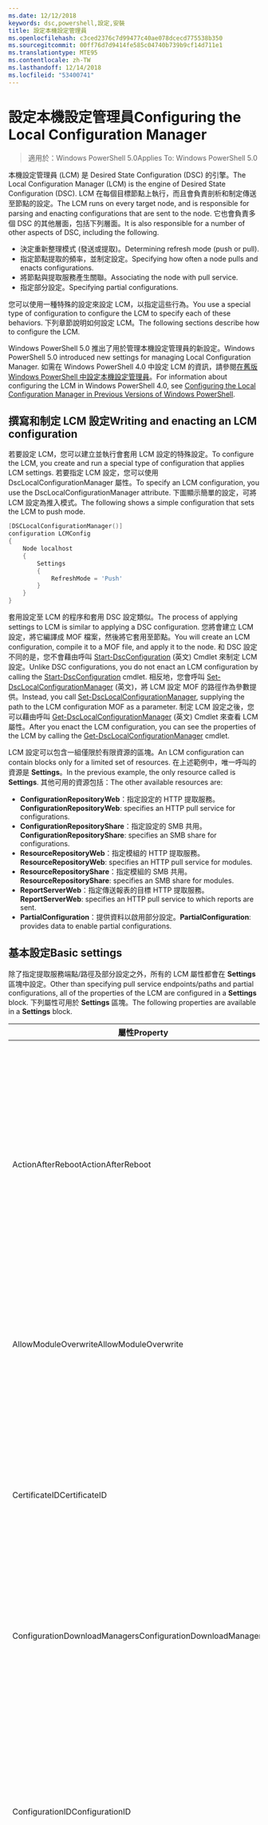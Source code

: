 ```yaml
---
ms.date: 12/12/2018
keywords: dsc,powershell,設定,安裝
title: 設定本機設定管理員
ms.openlocfilehash: c3ced2376c7d99477c40ae078dcecd775538b350
ms.sourcegitcommit: 00ff76d7d9414fe585c04740b739b9cf14d711e1
ms.translationtype: MTE95
ms.contentlocale: zh-TW
ms.lasthandoff: 12/14/2018
ms.locfileid: "53400741"
---
```

# <a name="configuring-the-local-configuration-manager"></a><span data-ttu-id="d05c4-103">設定本機設定管理員</span><span class="sxs-lookup"><span data-stu-id="d05c4-103">Configuring the Local Configuration Manager</span></span>

> <span data-ttu-id="d05c4-104">適用於：Windows PowerShell 5.0</span><span class="sxs-lookup"><span data-stu-id="d05c4-104">Applies To: Windows PowerShell 5.0</span></span>

<span data-ttu-id="d05c4-105">本機設定管理員 (LCM) 是 Desired State Configuration (DSC) 的引擎。</span><span class="sxs-lookup"><span data-stu-id="d05c4-105">The Local Configuration Manager (LCM) is the engine of Desired State Configuration (DSC).</span></span>
<span data-ttu-id="d05c4-106">LCM 在每個目標節點上執行，而且會負責剖析和制定傳送至節點的設定。</span><span class="sxs-lookup"><span data-stu-id="d05c4-106">The LCM runs on every target node, and is responsible for parsing and enacting configurations that are sent to the node.</span></span>
<span data-ttu-id="d05c4-107">它也會負責多個 DSC 的其他層面，包括下列層面。</span><span class="sxs-lookup"><span data-stu-id="d05c4-107">It is also responsible for a number of other aspects of DSC, including the following.</span></span>

- <span data-ttu-id="d05c4-108">決定重新整理模式 (發送或提取)。</span><span class="sxs-lookup"><span data-stu-id="d05c4-108">Determining refresh mode (push or pull).</span></span>
- <span data-ttu-id="d05c4-109">指定節點提取的頻率，並制定設定。</span><span class="sxs-lookup"><span data-stu-id="d05c4-109">Specifying how often a node pulls and enacts configurations.</span></span>
- <span data-ttu-id="d05c4-110">將節點與提取服務產生關聯。</span><span class="sxs-lookup"><span data-stu-id="d05c4-110">Associating the node with pull service.</span></span>
- <span data-ttu-id="d05c4-111">指定部分設定。</span><span class="sxs-lookup"><span data-stu-id="d05c4-111">Specifying partial configurations.</span></span>

<span data-ttu-id="d05c4-112">您可以使用一種特殊的設定來設定 LCM，以指定這些行為。</span><span class="sxs-lookup"><span data-stu-id="d05c4-112">You use a special type of configuration to configure the LCM to specify each of these behaviors.</span></span>
<span data-ttu-id="d05c4-113">下列章節說明如何設定 LCM。</span><span class="sxs-lookup"><span data-stu-id="d05c4-113">The following sections describe how to configure the LCM.</span></span>

<span data-ttu-id="d05c4-114">Windows PowerShell 5.0 推出了用於管理本機設定管理員的新設定。</span><span class="sxs-lookup"><span data-stu-id="d05c4-114">Windows PowerShell 5.0 introduced new settings for managing Local Configuration Manager.</span></span>
<span data-ttu-id="d05c4-115">如需在 Windows PowerShell 4.0 中設定 LCM 的資訊，請參閱[在舊版 Windows PowerShell 中設定本機設定管理員](metaconfig4.md)。</span><span class="sxs-lookup"><span data-stu-id="d05c4-115">For information about configuring the LCM in Windows PowerShell 4.0, see [Configuring the Local Configuration Manager in Previous Versions of Windows PowerShell](metaconfig4.md).</span></span>

## <a name="writing-and-enacting-an-lcm-configuration"></a><span data-ttu-id="d05c4-116">撰寫和制定 LCM 設定</span><span class="sxs-lookup"><span data-stu-id="d05c4-116">Writing and enacting an LCM configuration</span></span>

<span data-ttu-id="d05c4-117">若要設定 LCM，您可以建立並執行會套用 LCM 設定的特殊設定。</span><span class="sxs-lookup"><span data-stu-id="d05c4-117">To configure the LCM, you create and run a special type of configuration that applies LCM settings.</span></span>
<span data-ttu-id="d05c4-118">若要指定 LCM 設定，您可以使用 DscLocalConfigurationManager 屬性。</span><span class="sxs-lookup"><span data-stu-id="d05c4-118">To specify an LCM configuration, you use the DscLocalConfigurationManager attribute.</span></span>
<span data-ttu-id="d05c4-119">下圖顯示簡單的設定，可將 LCM 設定為推入模式。</span><span class="sxs-lookup"><span data-stu-id="d05c4-119">The following shows a simple configuration that sets the LCM to push mode.</span></span>

```powershell
[DSCLocalConfigurationManager()]
configuration LCMConfig
{
    Node localhost
    {
        Settings
        {
            RefreshMode = 'Push'
        }
    }
}
```

<span data-ttu-id="d05c4-120">套用設定至 LCM 的程序和套用 DSC 設定類似。</span><span class="sxs-lookup"><span data-stu-id="d05c4-120">The process of applying settings to LCM is similar to applying a DSC configuration.</span></span>
<span data-ttu-id="d05c4-121">您將會建立 LCM 設定，將它編譯成 MOF 檔案，然後將它套用至節點。</span><span class="sxs-lookup"><span data-stu-id="d05c4-121">You will create an LCM configuration, compile it to a MOF file, and apply it to the node.</span></span>
<span data-ttu-id="d05c4-122">和 DSC 設定不同的是，您不會藉由呼叫 [Start-DscConfiguration](/powershell/module/psdesiredstateconfiguration/start-dscconfiguration) \(英文\) Cmdlet 來制定 LCM 設定。</span><span class="sxs-lookup"><span data-stu-id="d05c4-122">Unlike DSC configurations, you do not enact an LCM configuration by calling the [Start-DscConfiguration](/powershell/module/psdesiredstateconfiguration/start-dscconfiguration) cmdlet.</span></span>
<span data-ttu-id="d05c4-123">相反地，您會呼叫 [Set-DscLocalConfigurationManager](/powershell/module/PSDesiredStateConfiguration/Set-DscLocalConfigurationManager) \(英文\)，將 LCM 設定 MOF 的路徑作為參數提供。</span><span class="sxs-lookup"><span data-stu-id="d05c4-123">Instead, you call [Set-DscLocalConfigurationManager](/powershell/module/PSDesiredStateConfiguration/Set-DscLocalConfigurationManager), supplying the path to the LCM configuration MOF as a parameter.</span></span>
<span data-ttu-id="d05c4-124">制定 LCM 設定之後，您可以藉由呼叫 [Get-DscLocalConfigurationManager](/powershell/module/PSDesiredStateConfiguration/Get-DscLocalConfigurationManager) \(英文\) Cmdlet 來查看 LCM 屬性。</span><span class="sxs-lookup"><span data-stu-id="d05c4-124">After you enact the LCM configuration, you can see the properties of the LCM by calling the [Get-DscLocalConfigurationManager](/powershell/module/PSDesiredStateConfiguration/Get-DscLocalConfigurationManager) cmdlet.</span></span>

<span data-ttu-id="d05c4-125">LCM 設定可以包含一組僅限於有限資源的區塊。</span><span class="sxs-lookup"><span data-stu-id="d05c4-125">An LCM configuration can contain blocks only for a limited set of resources.</span></span>
<span data-ttu-id="d05c4-126">在上述範例中，唯一呼叫的資源是 **Settings**。</span><span class="sxs-lookup"><span data-stu-id="d05c4-126">In the previous example, the only resource called is **Settings**.</span></span>
<span data-ttu-id="d05c4-127">其他可用的資源包括：</span><span class="sxs-lookup"><span data-stu-id="d05c4-127">The other available resources are:</span></span>

* <span data-ttu-id="d05c4-128">**ConfigurationRepositoryWeb**：指定設定的 HTTP 提取服務。</span><span class="sxs-lookup"><span data-stu-id="d05c4-128">**ConfigurationRepositoryWeb**: specifies an HTTP pull service for configurations.</span></span>
* <span data-ttu-id="d05c4-129">**ConfigurationRepositoryShare**：指定設定的 SMB 共用。</span><span class="sxs-lookup"><span data-stu-id="d05c4-129">**ConfigurationRepositoryShare**: specifies an SMB share for configurations.</span></span>
* <span data-ttu-id="d05c4-130">**ResourceRepositoryWeb**：指定模組的 HTTP 提取服務。</span><span class="sxs-lookup"><span data-stu-id="d05c4-130">**ResourceRepositoryWeb**: specifies an HTTP pull service for modules.</span></span>
* <span data-ttu-id="d05c4-131">**ResourceRepositoryShare**：指定模組的 SMB 共用。</span><span class="sxs-lookup"><span data-stu-id="d05c4-131">**ResourceRepositoryShare**: specifies an SMB share for modules.</span></span>
* <span data-ttu-id="d05c4-132">**ReportServerWeb**：指定傳送報表的目標 HTTP 提取服務。</span><span class="sxs-lookup"><span data-stu-id="d05c4-132">**ReportServerWeb**: specifies an HTTP pull service to which reports are sent.</span></span>
* <span data-ttu-id="d05c4-133">**PartialConfiguration**：提供資料以啟用部分設定。</span><span class="sxs-lookup"><span data-stu-id="d05c4-133">**PartialConfiguration**: provides data to enable partial configurations.</span></span>

## <a name="basic-settings"></a><span data-ttu-id="d05c4-134">基本設定</span><span class="sxs-lookup"><span data-stu-id="d05c4-134">Basic settings</span></span>

<span data-ttu-id="d05c4-135">除了指定提取服務端點/路徑及部分設定之外，所有的 LCM 屬性都會在 **Settings** 區塊中設定。</span><span class="sxs-lookup"><span data-stu-id="d05c4-135">Other than specifying pull service endpoints/paths and partial configurations, all of the properties of the LCM are configured in a **Settings** block.</span></span>
<span data-ttu-id="d05c4-136">下列屬性可用於 **Settings** 區塊。</span><span class="sxs-lookup"><span data-stu-id="d05c4-136">The following properties are available in a **Settings** block.</span></span>

|  <span data-ttu-id="d05c4-137">屬性</span><span class="sxs-lookup"><span data-stu-id="d05c4-137">Property</span></span>  |  <span data-ttu-id="d05c4-138">類型</span><span class="sxs-lookup"><span data-stu-id="d05c4-138">Type</span></span>  |  <span data-ttu-id="d05c4-139">描述</span><span class="sxs-lookup"><span data-stu-id="d05c4-139">Description</span></span>   |
|----------- |------- |--------------- |
| <span data-ttu-id="d05c4-140">ActionAfterReboot</span><span class="sxs-lookup"><span data-stu-id="d05c4-140">ActionAfterReboot</span></span>| <span data-ttu-id="d05c4-141">字串</span><span class="sxs-lookup"><span data-stu-id="d05c4-141">string</span></span>| <span data-ttu-id="d05c4-142">指定套用設定期間在重新開機後的動作。</span><span class="sxs-lookup"><span data-stu-id="d05c4-142">Specifies what happens after a reboot during the application of a configuration.</span></span> <span data-ttu-id="d05c4-143">可能的值為 __"ContinueConfiguration"__ 和 __"StopConfiguration"__。</span><span class="sxs-lookup"><span data-stu-id="d05c4-143">The possible values are __"ContinueConfiguration"__ and __"StopConfiguration"__.</span></span> <ul><li> <span data-ttu-id="d05c4-144">__ContinueConfiguration__︰機器重新開機後繼續套用目前的設定。</span><span class="sxs-lookup"><span data-stu-id="d05c4-144">__ContinueConfiguration__: Continue applying the current configuration after machine reboot.</span></span> <span data-ttu-id="d05c4-145">這是預設值</span><span class="sxs-lookup"><span data-stu-id="d05c4-145">This is the default value</span></span></li><li><span data-ttu-id="d05c4-146">__StopConfiguration__停止目前的設定，電腦必須重新啟動之後。</span><span class="sxs-lookup"><span data-stu-id="d05c4-146">__StopConfiguration__: Stop the current configuration after machine reboot.</span></span></li></ul>|
| <span data-ttu-id="d05c4-147">AllowModuleOverwrite</span><span class="sxs-lookup"><span data-stu-id="d05c4-147">AllowModuleOverwrite</span></span>| <span data-ttu-id="d05c4-148">bool</span><span class="sxs-lookup"><span data-stu-id="d05c4-148">bool</span></span>| <span data-ttu-id="d05c4-149">若允許以自提取服務下載的新設定覆寫目標節點上的舊設定，即為 __$TRUE__。</span><span class="sxs-lookup"><span data-stu-id="d05c4-149">__$TRUE__ if new configurations downloaded from the pull service are allowed to overwrite the old ones on the target node.</span></span> <span data-ttu-id="d05c4-150">否則為 $FALSE。</span><span class="sxs-lookup"><span data-stu-id="d05c4-150">Otherwise, $FALSE.</span></span>|
| <span data-ttu-id="d05c4-151">CertificateID</span><span class="sxs-lookup"><span data-stu-id="d05c4-151">CertificateID</span></span>| <span data-ttu-id="d05c4-152">字串</span><span class="sxs-lookup"><span data-stu-id="d05c4-152">string</span></span>| <span data-ttu-id="d05c4-153">憑證指紋，用來保護在設定中傳遞的憑證。</span><span class="sxs-lookup"><span data-stu-id="d05c4-153">The thumbprint of a certificate used to secure credentials passed in a configuration.</span></span> <span data-ttu-id="d05c4-154">如需詳細資訊，請參閱 [Want to secure credentials in Windows PowerShell Desired State Configuration (需要保護 Windows PowerShell 預期狀態設定的憑證嗎？)](http://blogs.msdn.com/b/powershell/archive/2014/01/31/want-to-secure-credentials-in-windows-powershell-desired-state-configuration.aspx)。</span><span class="sxs-lookup"><span data-stu-id="d05c4-154">For more information see [Want to secure credentials in Windows PowerShell Desired State Configuration](http://blogs.msdn.com/b/powershell/archive/2014/01/31/want-to-secure-credentials-in-windows-powershell-desired-state-configuration.aspx)?.</span></span> <br> <span data-ttu-id="d05c4-155">__注意：__ 若使用 Azure 自動化 DSC 提取服務，系統會自動管理此設定。</span><span class="sxs-lookup"><span data-stu-id="d05c4-155">__Note:__ this is managed automatically if using Azure Automation DSC pull service.</span></span>|
| <span data-ttu-id="d05c4-156">ConfigurationDownloadManagers</span><span class="sxs-lookup"><span data-stu-id="d05c4-156">ConfigurationDownloadManagers</span></span>| <span data-ttu-id="d05c4-157">CimInstance[]</span><span class="sxs-lookup"><span data-stu-id="d05c4-157">CimInstance[]</span></span>| <span data-ttu-id="d05c4-158">已過時。</span><span class="sxs-lookup"><span data-stu-id="d05c4-158">Obsolete.</span></span> <span data-ttu-id="d05c4-159">使用 __ConfigurationRepositoryWeb__ 和 __ConfigurationRepositoryShare__ 區塊來定義設定提取服務端點。</span><span class="sxs-lookup"><span data-stu-id="d05c4-159">Use __ConfigurationRepositoryWeb__ and __ConfigurationRepositoryShare__ blocks to define configuration pull service endpoints.</span></span>|
| <span data-ttu-id="d05c4-160">ConfigurationID</span><span class="sxs-lookup"><span data-stu-id="d05c4-160">ConfigurationID</span></span>| <span data-ttu-id="d05c4-161">字串</span><span class="sxs-lookup"><span data-stu-id="d05c4-161">string</span></span>| <span data-ttu-id="d05c4-162">用於與較舊提取服務版本之間的回溯相容性。</span><span class="sxs-lookup"><span data-stu-id="d05c4-162">For backwards compatibility with older pull service versions.</span></span> <span data-ttu-id="d05c4-163">識別要從提取服務取得之設定檔的 GUID。</span><span class="sxs-lookup"><span data-stu-id="d05c4-163">A GUID that identifies the configuration file to get from a pull service.</span></span> <span data-ttu-id="d05c4-164">如果設定 MOF 的名稱為 ConfigurationID.mof，節點將會在提取服務上提取設定。</span><span class="sxs-lookup"><span data-stu-id="d05c4-164">The node will pull configurations on the pull service if the name of the configuration MOF is named ConfigurationID.mof.</span></span><br> <span data-ttu-id="d05c4-165">__注意：__ 如果您設定這個屬性，將無法使用 __RegistrationKey__ 向提取服務註冊節點。</span><span class="sxs-lookup"><span data-stu-id="d05c4-165">__Note:__ If you set this property, registering the node with a pull service by using __RegistrationKey__ does not work.</span></span> <span data-ttu-id="d05c4-166">如需詳細資訊，請參閱[以設定名稱設定提取用戶端](../pull-server/pullClientConfigNames.md)。</span><span class="sxs-lookup"><span data-stu-id="d05c4-166">For more information, see [Setting up a pull client with configuration names](../pull-server/pullClientConfigNames.md).</span></span>|
| <span data-ttu-id="d05c4-167">ConfigurationMode</span><span class="sxs-lookup"><span data-stu-id="d05c4-167">ConfigurationMode</span></span>| <span data-ttu-id="d05c4-168">字串</span><span class="sxs-lookup"><span data-stu-id="d05c4-168">string</span></span> | <span data-ttu-id="d05c4-169">指定 LCM 實際上如何將設定套用至目標節點。</span><span class="sxs-lookup"><span data-stu-id="d05c4-169">Specifies how the LCM actually applies the configuration to the target nodes.</span></span> <span data-ttu-id="d05c4-170">可能的值為 __"ApplyOnly"__、__"ApplyAndMonitor"__ 和 __"ApplyAndAutoCorrect"__。</span><span class="sxs-lookup"><span data-stu-id="d05c4-170">Possible values are __"ApplyOnly"__,__"ApplyAndMonitor"__, and __"ApplyAndAutoCorrect"__.</span></span> <ul><li><span data-ttu-id="d05c4-171">__ApplyOnly__：DSC 會套用設定，並且不執行任何進一步的動作，除非有新的設定推送至目標節點，或是從服務提取新的設定。</span><span class="sxs-lookup"><span data-stu-id="d05c4-171">__ApplyOnly__: DSC applies the configuration and does nothing further unless a new configuration is pushed to the target node or when a new configuration is pulled from a service.</span></span> <span data-ttu-id="d05c4-172">第一次套用新設定之後，DSC 不會檢查與先前設定狀態的偏離。</span><span class="sxs-lookup"><span data-stu-id="d05c4-172">After initial application of a new configuration, DSC does not check for drift from a previously configured state.</span></span> <span data-ttu-id="d05c4-173">請注意，在 __ApplyOnly__ 生效之前，DSC 不斷嘗試套用此組態，直到成功為止 。</span><span class="sxs-lookup"><span data-stu-id="d05c4-173">Note that DSC will attempt to apply the configuration until it is successful before __ApplyOnly__ takes effect.</span></span> </li><li> <span data-ttu-id="d05c4-174">__ApplyAndMonitor__：這是預設值。</span><span class="sxs-lookup"><span data-stu-id="d05c4-174">__ApplyAndMonitor__: This is the default value.</span></span> <span data-ttu-id="d05c4-175">LCM 適用於任何新的設定。</span><span class="sxs-lookup"><span data-stu-id="d05c4-175">The LCM applies any new configurations.</span></span> <span data-ttu-id="d05c4-176">第一次套用新設定之後，如果目標節點偏離預期狀態，則 DSC 會回報記錄中的差異。</span><span class="sxs-lookup"><span data-stu-id="d05c4-176">After initial application of a new configuration, if the target node drifts from the desired state, DSC reports the discrepancy in logs.</span></span> <span data-ttu-id="d05c4-177">請注意，在 __ApplyAndMonitor__ 生效之前，DSC 不斷嘗試套用此組態，直到成功為止 。</span><span class="sxs-lookup"><span data-stu-id="d05c4-177">Note that DSC will attempt to apply the configuration until it is successful before __ApplyAndMonitor__ takes effect.</span></span></li><li><span data-ttu-id="d05c4-178">__ApplyAndAutoCorrect__：DSC 會套用任何新的設定。</span><span class="sxs-lookup"><span data-stu-id="d05c4-178">__ApplyAndAutoCorrect__: DSC applies any new configurations.</span></span> <span data-ttu-id="d05c4-179">第一次套用新設定之後，如果目標節點偏離預期狀態，則 DSC 會報告記錄檔中的差異，然後重新套用目前設定。</span><span class="sxs-lookup"><span data-stu-id="d05c4-179">After initial application of a new configuration, if the target node drifts from the desired state, DSC reports the discrepancy in logs, and then re-applies the current configuration.</span></span></li></ul>|
| <span data-ttu-id="d05c4-180">ConfigurationModeFrequencyMins</span><span class="sxs-lookup"><span data-stu-id="d05c4-180">ConfigurationModeFrequencyMins</span></span>| <span data-ttu-id="d05c4-181">UInt32</span><span class="sxs-lookup"><span data-stu-id="d05c4-181">UInt32</span></span>| <span data-ttu-id="d05c4-182">檢查並套用目前設定的頻率 (以分鐘為單位)。</span><span class="sxs-lookup"><span data-stu-id="d05c4-182">How often, in minutes, the current configuration is checked and applied.</span></span> <span data-ttu-id="d05c4-183">如果 ConfigurationMode 屬性設定為 ApplyOnly，就會忽略這個屬性。</span><span class="sxs-lookup"><span data-stu-id="d05c4-183">This property is ignored if the ConfigurationMode property is set to ApplyOnly.</span></span> <span data-ttu-id="d05c4-184">預設值為 15。</span><span class="sxs-lookup"><span data-stu-id="d05c4-184">The default value is 15.</span></span>|
| <span data-ttu-id="d05c4-185">DebugMode</span><span class="sxs-lookup"><span data-stu-id="d05c4-185">DebugMode</span></span>| <span data-ttu-id="d05c4-186">字串</span><span class="sxs-lookup"><span data-stu-id="d05c4-186">string</span></span>| <span data-ttu-id="d05c4-187">可能的值為 __None__、__ForceModuleImport__ 和 __All__。</span><span class="sxs-lookup"><span data-stu-id="d05c4-187">Possible values are __None__, __ForceModuleImport__, and __All__.</span></span> <ul><li><span data-ttu-id="d05c4-188">設為 __None__ 會使用快取資源。</span><span class="sxs-lookup"><span data-stu-id="d05c4-188">Set to __None__ to use cached resources.</span></span> <span data-ttu-id="d05c4-189">這是預設，而且應該用於實際執行的案例。</span><span class="sxs-lookup"><span data-stu-id="d05c4-189">This is the default and should be used in production scenarios.</span></span></li><li><span data-ttu-id="d05c4-190">設為 __ForceModuleImport__，會導致 LCM 重新載入任何 DSC 資源模組，即使先前已載入這些模組並已快取。</span><span class="sxs-lookup"><span data-stu-id="d05c4-190">Setting to __ForceModuleImport__, causes the LCM to reload any DSC resource modules, even if they have been previously loaded and cached.</span></span> <span data-ttu-id="d05c4-191">這會影響 DSC 作業的效能，因為每個模組會在使用時重新載入。</span><span class="sxs-lookup"><span data-stu-id="d05c4-191">This impacts the performance of DSC operations as each module is reloaded on use.</span></span> <span data-ttu-id="d05c4-192">通常會在為資源偵錯時使用此值</span><span class="sxs-lookup"><span data-stu-id="d05c4-192">Typically you would use this value while debugging a resource</span></span></li><li><span data-ttu-id="d05c4-193">在這一版本中，__All__ 與 __ForceModuleImport__ 相同</span><span class="sxs-lookup"><span data-stu-id="d05c4-193">In this release, __All__ is same as __ForceModuleImport__</span></span></li></ul> |
| <span data-ttu-id="d05c4-194">RebootNodeIfNeeded</span><span class="sxs-lookup"><span data-stu-id="d05c4-194">RebootNodeIfNeeded</span></span>| <span data-ttu-id="d05c4-195">bool</span><span class="sxs-lookup"><span data-stu-id="d05c4-195">bool</span></span>| <span data-ttu-id="d05c4-196">在套用需要重新開機的設定之後，請將此設為 __$true__ 以自動重新啟動節點。</span><span class="sxs-lookup"><span data-stu-id="d05c4-196">Set this to __$true__ to automatically reboot the node after a configuration that requires reboot is applied.</span></span> <span data-ttu-id="d05c4-197">否則，您將必須手動重新啟動任何設定所需的節點。</span><span class="sxs-lookup"><span data-stu-id="d05c4-197">Otherwise, you will have to manually reboot the node for any configuration that requires it.</span></span> <span data-ttu-id="d05c4-198">預設值為 __$false__。</span><span class="sxs-lookup"><span data-stu-id="d05c4-198">The default value is __$false__.</span></span> <span data-ttu-id="d05c4-199">若要在重新啟動條件是由 DSC 以外的項目 (例如 Windows Installer) 所制定的情況下使用此設定，請將此設定與 [xPendingReboot](https://github.com/powershell/xpendingreboot) \(英文\) 模組結合。</span><span class="sxs-lookup"><span data-stu-id="d05c4-199">To use this setting when a reboot condition is enacted by something other than DSC (such as Windows Installer), combine this setting with the [xPendingReboot](https://github.com/powershell/xpendingreboot) module.</span></span>|
| <span data-ttu-id="d05c4-200">RefreshMode</span><span class="sxs-lookup"><span data-stu-id="d05c4-200">RefreshMode</span></span>| <span data-ttu-id="d05c4-201">字串</span><span class="sxs-lookup"><span data-stu-id="d05c4-201">string</span></span>| <span data-ttu-id="d05c4-202">指定 LCM 取得設定的方式。</span><span class="sxs-lookup"><span data-stu-id="d05c4-202">Specifies how the LCM gets configurations.</span></span> <span data-ttu-id="d05c4-203">可能的值為 __"Disabled"__、__"Push"__ 和 __"Pull"__。</span><span class="sxs-lookup"><span data-stu-id="d05c4-203">The possible values are __"Disabled"__, __"Push"__, and __"Pull"__.</span></span> <ul><li><span data-ttu-id="d05c4-204">__Disabled__：會為此節點停用 DSC 設定。</span><span class="sxs-lookup"><span data-stu-id="d05c4-204">__Disabled__: DSC configurations are disabled for this node.</span></span></li><li> <span data-ttu-id="d05c4-205">__Push__：藉由呼叫 [Start-DscConfiguration](/powershell/module/psdesiredstateconfiguration/start-dscconfiguration) Cmdlet 啟動設定。</span><span class="sxs-lookup"><span data-stu-id="d05c4-205">__Push__: Configurations are initiated by calling the [Start-DscConfiguration](/powershell/module/psdesiredstateconfiguration/start-dscconfiguration) cmdlet.</span></span> <span data-ttu-id="d05c4-206">設定會立即套用至節點。</span><span class="sxs-lookup"><span data-stu-id="d05c4-206">The configuration is applied immediately to the node.</span></span> <span data-ttu-id="d05c4-207">這是預設值。</span><span class="sxs-lookup"><span data-stu-id="d05c4-207">This is the default value.</span></span></li><li><span data-ttu-id="d05c4-208">__Pull__：節點設定為定期檢查來自提取服務或 SMB 路徑的設定。</span><span class="sxs-lookup"><span data-stu-id="d05c4-208">__Pull:__ The node is configured to regularly check for configurations from a pull service or SMB path.</span></span> <span data-ttu-id="d05c4-209">如果這個屬性設為 __Pull__，您必須在 __ConfigurationRepositoryWeb__ 或 __ConfigurationRepositoryShare__ 區塊中指定 HTTP (服務) 或 SMB (共用) 路徑。</span><span class="sxs-lookup"><span data-stu-id="d05c4-209">If this property is set to __Pull__, you must specify an HTTP (service) or SMB (share) path in a __ConfigurationRepositoryWeb__ or __ConfigurationRepositoryShare__ block.</span></span></li></ul>|
| <span data-ttu-id="d05c4-210">RefreshFrequencyMins</span><span class="sxs-lookup"><span data-stu-id="d05c4-210">RefreshFrequencyMins</span></span>| <span data-ttu-id="d05c4-211">Uint32</span><span class="sxs-lookup"><span data-stu-id="d05c4-211">Uint32</span></span>| <span data-ttu-id="d05c4-212">LCM 檢查提取服務以取得更新設定的時間間隔 (以分鐘為單位)。</span><span class="sxs-lookup"><span data-stu-id="d05c4-212">The time interval, in minutes, at which the LCM checks a pull service to get updated configurations.</span></span> <span data-ttu-id="d05c4-213">如果 LCM 未在提取模式下設定，就會忽略此值。</span><span class="sxs-lookup"><span data-stu-id="d05c4-213">This value is ignored if the LCM is not configured in pull mode.</span></span> <span data-ttu-id="d05c4-214">預設值為 30。</span><span class="sxs-lookup"><span data-stu-id="d05c4-214">The default value is 30.</span></span>|
| <span data-ttu-id="d05c4-215">ReportManagers</span><span class="sxs-lookup"><span data-stu-id="d05c4-215">ReportManagers</span></span>| <span data-ttu-id="d05c4-216">CimInstance[]</span><span class="sxs-lookup"><span data-stu-id="d05c4-216">CimInstance[]</span></span>| <span data-ttu-id="d05c4-217">已過時。</span><span class="sxs-lookup"><span data-stu-id="d05c4-217">Obsolete.</span></span> <span data-ttu-id="d05c4-218">使用 __ReportServerWeb__ 區塊來定義傳送報表資料至提取服務的端點。</span><span class="sxs-lookup"><span data-stu-id="d05c4-218">Use __ReportServerWeb__ blocks to define an endpoint to send reporting data to a pull service.</span></span>|
| <span data-ttu-id="d05c4-219">ResourceModuleManagers</span><span class="sxs-lookup"><span data-stu-id="d05c4-219">ResourceModuleManagers</span></span>| <span data-ttu-id="d05c4-220">CimInstance[]</span><span class="sxs-lookup"><span data-stu-id="d05c4-220">CimInstance[]</span></span>| <span data-ttu-id="d05c4-221">已過時。</span><span class="sxs-lookup"><span data-stu-id="d05c4-221">Obsolete.</span></span> <span data-ttu-id="d05c4-222">使用 __ResourceRepositoryWeb__ 和 __ResourceRepositoryShare__ 區塊來個別定義提取服務 HTTP 端點或 SMB 路徑。</span><span class="sxs-lookup"><span data-stu-id="d05c4-222">Use __ResourceRepositoryWeb__ and __ResourceRepositoryShare__ blocks to define pull service HTTP endpoints or SMB paths, respectively.</span></span>|
| <span data-ttu-id="d05c4-223">PartialConfigurations</span><span class="sxs-lookup"><span data-stu-id="d05c4-223">PartialConfigurations</span></span>| <span data-ttu-id="d05c4-224">CimInstance</span><span class="sxs-lookup"><span data-stu-id="d05c4-224">CimInstance</span></span>| <span data-ttu-id="d05c4-225">未實作。</span><span class="sxs-lookup"><span data-stu-id="d05c4-225">Not implemented.</span></span> <span data-ttu-id="d05c4-226">請勿使用。</span><span class="sxs-lookup"><span data-stu-id="d05c4-226">Do not use.</span></span>|
| <span data-ttu-id="d05c4-227">StatusRetentionTimeInDays</span><span class="sxs-lookup"><span data-stu-id="d05c4-227">StatusRetentionTimeInDays</span></span> | <span data-ttu-id="d05c4-228">UInt32</span><span class="sxs-lookup"><span data-stu-id="d05c4-228">UInt32</span></span>| <span data-ttu-id="d05c4-229">LCM 會保留目前設定狀態的天數。</span><span class="sxs-lookup"><span data-stu-id="d05c4-229">The number of days the LCM keeps the status of the current configuration.</span></span>|

## <a name="pull-service"></a><span data-ttu-id="d05c4-230">提取服務</span><span class="sxs-lookup"><span data-stu-id="d05c4-230">Pull service</span></span>

<span data-ttu-id="d05c4-231">LCM 設定支援定義下列提取服務端點類型：</span><span class="sxs-lookup"><span data-stu-id="d05c4-231">LCM configuration supports defining the following types of pull service endpoints:</span></span>

- <span data-ttu-id="d05c4-232">**設定伺服器**：DSC 設定的儲存機制。</span><span class="sxs-lookup"><span data-stu-id="d05c4-232">**Configuration server**: A repository for DSC configurations.</span></span> <span data-ttu-id="d05c4-233">使用 **ConfigurationRepositoryWeb** (適用於 Web 伺服器) 和 **ConfigurationRepositoryShare** (適用於 SMB 伺服器) 區塊來定義設定伺服器。</span><span class="sxs-lookup"><span data-stu-id="d05c4-233">Define configuration servers by using **ConfigurationRepositoryWeb** (for web-based servers) and **ConfigurationRepositoryShare** (for SMB-based servers) blocks.</span></span>
- <span data-ttu-id="d05c4-234">**資源伺服器**:如需 DSC 資源，封裝成 PowerShell 模組存放庫。</span><span class="sxs-lookup"><span data-stu-id="d05c4-234">**Resource server**: A repository for DSC resources, packaged as PowerShell modules.</span></span> <span data-ttu-id="d05c4-235">使用 **ResourceRepositoryWeb** (適用於 Web 伺服器) 和 **ResourceRepositoryShare** (適用於 SMB 伺服器) 區塊來定義資源伺服器。</span><span class="sxs-lookup"><span data-stu-id="d05c4-235">Define resource servers by using **ResourceRepositoryWeb** (for web-based servers) and **ResourceRepositoryShare** (for SMB-based servers) blocks.</span></span>
- <span data-ttu-id="d05c4-236">**報表伺服器**：DSC 傳送報表資料的目標服務。</span><span class="sxs-lookup"><span data-stu-id="d05c4-236">**Report server**: A service that DSC sends report data to.</span></span> <span data-ttu-id="d05c4-237">使用 **ReportServerWeb** 區塊來定義報表伺服器。</span><span class="sxs-lookup"><span data-stu-id="d05c4-237">Define report servers by using **ReportServerWeb** blocks.</span></span> <span data-ttu-id="d05c4-238">報表伺服器必須是 Web 服務。</span><span class="sxs-lookup"><span data-stu-id="d05c4-238">A report server must be a web service.</span></span>

<span data-ttu-id="d05c4-239">如需提取服務的詳細資訊，請參閱 [Desired State Configuration 提取服務](../pull-server/pullServer.md)。</span><span class="sxs-lookup"><span data-stu-id="d05c4-239">For more details on pull service see, [Desired State Configuration Pull Service](../pull-server/pullServer.md).</span></span>

## <a name="configuration-server-blocks"></a><span data-ttu-id="d05c4-240">設定伺服器區塊</span><span class="sxs-lookup"><span data-stu-id="d05c4-240">Configuration server blocks</span></span>

<span data-ttu-id="d05c4-241">若要定義 Web 設定伺服器，請建立 **ConfigurationRepositoryWeb** 區塊。</span><span class="sxs-lookup"><span data-stu-id="d05c4-241">To define a web-based configuration server, you create a **ConfigurationRepositoryWeb** block.</span></span>
<span data-ttu-id="d05c4-242">**ConfigurationRepositoryWeb** 定義下列屬性。</span><span class="sxs-lookup"><span data-stu-id="d05c4-242">A **ConfigurationRepositoryWeb** defines the following properties.</span></span>

|<span data-ttu-id="d05c4-243">屬性</span><span class="sxs-lookup"><span data-stu-id="d05c4-243">Property</span></span>|<span data-ttu-id="d05c4-244">類型</span><span class="sxs-lookup"><span data-stu-id="d05c4-244">Type</span></span>|<span data-ttu-id="d05c4-245">描述</span><span class="sxs-lookup"><span data-stu-id="d05c4-245">Description</span></span>|
|---|---|---|
|<span data-ttu-id="d05c4-246">AllowUnsecureConnection</span><span class="sxs-lookup"><span data-stu-id="d05c4-246">AllowUnsecureConnection</span></span>|<span data-ttu-id="d05c4-247">bool</span><span class="sxs-lookup"><span data-stu-id="d05c4-247">bool</span></span>|<span data-ttu-id="d05c4-248">設為 **$TRUE** 即允許從節點到伺服器的未經驗證連線。</span><span class="sxs-lookup"><span data-stu-id="d05c4-248">Set to **$TRUE** to allow connections from the node to the server without authentication.</span></span> <span data-ttu-id="d05c4-249">設為 **$FALSE** 表示需要驗證。</span><span class="sxs-lookup"><span data-stu-id="d05c4-249">Set to **$FALSE** to require authentication.</span></span>|
|<span data-ttu-id="d05c4-250">CertificateID</span><span class="sxs-lookup"><span data-stu-id="d05c4-250">CertificateID</span></span>|<span data-ttu-id="d05c4-251">字串</span><span class="sxs-lookup"><span data-stu-id="d05c4-251">string</span></span>|<span data-ttu-id="d05c4-252">用來向伺服器驗證的憑證指紋。</span><span class="sxs-lookup"><span data-stu-id="d05c4-252">The thumbprint of a certificate used to authenticate to the server.</span></span>|
|<span data-ttu-id="d05c4-253">ConfigurationNames</span><span class="sxs-lookup"><span data-stu-id="d05c4-253">ConfigurationNames</span></span>|<span data-ttu-id="d05c4-254">String[]</span><span class="sxs-lookup"><span data-stu-id="d05c4-254">String[]</span></span>|<span data-ttu-id="d05c4-255">要由目標節點提取之設定名稱的陣列。</span><span class="sxs-lookup"><span data-stu-id="d05c4-255">An array of names of configurations to be pulled by the target node.</span></span> <span data-ttu-id="d05c4-256">僅有在使用 **RegistrationKey** 向提取服務註冊節點時，才會使用這些設定。</span><span class="sxs-lookup"><span data-stu-id="d05c4-256">These are used only if the node is registered with the pull service by using a **RegistrationKey**.</span></span> <span data-ttu-id="d05c4-257">如需詳細資訊，請參閱[以設定名稱設定提取用戶端](../pull-server/pullClientConfigNames.md)。</span><span class="sxs-lookup"><span data-stu-id="d05c4-257">For more information, see [Setting up a pull client with configuration names](../pull-server/pullClientConfigNames.md).</span></span>|
|<span data-ttu-id="d05c4-258">RegistrationKey</span><span class="sxs-lookup"><span data-stu-id="d05c4-258">RegistrationKey</span></span>|<span data-ttu-id="d05c4-259">字串</span><span class="sxs-lookup"><span data-stu-id="d05c4-259">string</span></span>|<span data-ttu-id="d05c4-260">向提取服務註冊節點的 GUID。</span><span class="sxs-lookup"><span data-stu-id="d05c4-260">A GUID that registers the node with the pull service.</span></span> <span data-ttu-id="d05c4-261">如需詳細資訊，請參閱[以設定名稱設定提取用戶端](../pull-server/pullClientConfigNames.md)。</span><span class="sxs-lookup"><span data-stu-id="d05c4-261">For more information, see [Setting up a pull client with configuration names](../pull-server/pullClientConfigNames.md).</span></span>|
|<span data-ttu-id="d05c4-262">ServerURL</span><span class="sxs-lookup"><span data-stu-id="d05c4-262">ServerURL</span></span>|<span data-ttu-id="d05c4-263">字串</span><span class="sxs-lookup"><span data-stu-id="d05c4-263">string</span></span>|<span data-ttu-id="d05c4-264">設定服務的 URL。</span><span class="sxs-lookup"><span data-stu-id="d05c4-264">The URL of the configuration service.</span></span>|

<span data-ttu-id="d05c4-265">如需能簡化針對內部部署節點設定 ConfigurationRepositoryWeb 值的範例指令碼，請參閱[產生 DSC 中繼設定](https://docs.microsoft.com/en-us/azure/automation/automation-dsc-onboarding#generating-dsc-metaconfigurations)</span><span class="sxs-lookup"><span data-stu-id="d05c4-265">An example script to simplify configuring the ConfigurationRepositoryWeb value for on-premises nodes is available - see [Generating DSC metaconfigurations](https://docs.microsoft.com/en-us/azure/automation/automation-dsc-onboarding#generating-dsc-metaconfigurations)</span></span>

<span data-ttu-id="d05c4-266">若要定義 SMB 設定伺服器，請建立 **ConfigurationRepositoryShare** 區塊。</span><span class="sxs-lookup"><span data-stu-id="d05c4-266">To define an SMB-based configuration server, you create a **ConfigurationRepositoryShare** block.</span></span>
<span data-ttu-id="d05c4-267">**ConfigurationRepositoryShare** 定義下列屬性。</span><span class="sxs-lookup"><span data-stu-id="d05c4-267">A **ConfigurationRepositoryShare** defines the following properties.</span></span>

|<span data-ttu-id="d05c4-268">屬性</span><span class="sxs-lookup"><span data-stu-id="d05c4-268">Property</span></span>|<span data-ttu-id="d05c4-269">類型</span><span class="sxs-lookup"><span data-stu-id="d05c4-269">Type</span></span>|<span data-ttu-id="d05c4-270">描述</span><span class="sxs-lookup"><span data-stu-id="d05c4-270">Description</span></span>|
|---|---|---|
|<span data-ttu-id="d05c4-271">認證</span><span class="sxs-lookup"><span data-stu-id="d05c4-271">Credential</span></span>|<span data-ttu-id="d05c4-272">MSFT_Credential</span><span class="sxs-lookup"><span data-stu-id="d05c4-272">MSFT_Credential</span></span>|<span data-ttu-id="d05c4-273">用來向 SMB 驗證的認證。</span><span class="sxs-lookup"><span data-stu-id="d05c4-273">The credential used to authenticate to the SMB share.</span></span>|
|<span data-ttu-id="d05c4-274">SourcePath</span><span class="sxs-lookup"><span data-stu-id="d05c4-274">SourcePath</span></span>|<span data-ttu-id="d05c4-275">字串</span><span class="sxs-lookup"><span data-stu-id="d05c4-275">string</span></span>|<span data-ttu-id="d05c4-276">SMB 共用的路徑。</span><span class="sxs-lookup"><span data-stu-id="d05c4-276">The path of the SMB share.</span></span>|

## <a name="resource-server-blocks"></a><span data-ttu-id="d05c4-277">資源伺服器區塊</span><span class="sxs-lookup"><span data-stu-id="d05c4-277">Resource server blocks</span></span>

<span data-ttu-id="d05c4-278">若要定義 Web 資源伺服器，請建立 **ResourceRepositoryWeb** 區塊。</span><span class="sxs-lookup"><span data-stu-id="d05c4-278">To define a web-based resource server, you create a **ResourceRepositoryWeb** block.</span></span>
<span data-ttu-id="d05c4-279">**ResourceRepositoryWeb** 定義下列屬性。</span><span class="sxs-lookup"><span data-stu-id="d05c4-279">A **ResourceRepositoryWeb** defines the following properties.</span></span>

|<span data-ttu-id="d05c4-280">屬性</span><span class="sxs-lookup"><span data-stu-id="d05c4-280">Property</span></span>|<span data-ttu-id="d05c4-281">類型</span><span class="sxs-lookup"><span data-stu-id="d05c4-281">Type</span></span>|<span data-ttu-id="d05c4-282">描述</span><span class="sxs-lookup"><span data-stu-id="d05c4-282">Description</span></span>|
|---|---|---|
|<span data-ttu-id="d05c4-283">AllowUnsecureConnection</span><span class="sxs-lookup"><span data-stu-id="d05c4-283">AllowUnsecureConnection</span></span>|<span data-ttu-id="d05c4-284">bool</span><span class="sxs-lookup"><span data-stu-id="d05c4-284">bool</span></span>|<span data-ttu-id="d05c4-285">設為 **$TRUE** 即允許從節點到伺服器的未經驗證連線。</span><span class="sxs-lookup"><span data-stu-id="d05c4-285">Set to **$TRUE** to allow connections from the node to the server without authentication.</span></span> <span data-ttu-id="d05c4-286">設為 **$FALSE** 表示需要驗證。</span><span class="sxs-lookup"><span data-stu-id="d05c4-286">Set to **$FALSE** to require authentication.</span></span>|
|<span data-ttu-id="d05c4-287">CertificateID</span><span class="sxs-lookup"><span data-stu-id="d05c4-287">CertificateID</span></span>|<span data-ttu-id="d05c4-288">字串</span><span class="sxs-lookup"><span data-stu-id="d05c4-288">string</span></span>|<span data-ttu-id="d05c4-289">用來向伺服器驗證的憑證指紋。</span><span class="sxs-lookup"><span data-stu-id="d05c4-289">The thumbprint of a certificate used to authenticate to the server.</span></span>|
|<span data-ttu-id="d05c4-290">RegistrationKey</span><span class="sxs-lookup"><span data-stu-id="d05c4-290">RegistrationKey</span></span>|<span data-ttu-id="d05c4-291">字串</span><span class="sxs-lookup"><span data-stu-id="d05c4-291">string</span></span>|<span data-ttu-id="d05c4-292">向提取服務識別節點的 GUID。</span><span class="sxs-lookup"><span data-stu-id="d05c4-292">A GUID that identifies the node to the pull service.</span></span>|
|<span data-ttu-id="d05c4-293">ServerURL</span><span class="sxs-lookup"><span data-stu-id="d05c4-293">ServerURL</span></span>|<span data-ttu-id="d05c4-294">字串</span><span class="sxs-lookup"><span data-stu-id="d05c4-294">string</span></span>|<span data-ttu-id="d05c4-295">設定伺服器的 URL。</span><span class="sxs-lookup"><span data-stu-id="d05c4-295">The URL of the configuration server.</span></span>|

<span data-ttu-id="d05c4-296">如需能簡化針對內部部署節點設定 ResourceRepositoryWeb 值的範例指令碼，請參閱[產生 DSC 中繼設定](https://docs.microsoft.com/en-us/azure/automation/automation-dsc-onboarding#generating-dsc-metaconfigurations)</span><span class="sxs-lookup"><span data-stu-id="d05c4-296">An example script to simplify configuring the ResourceRepositoryWeb value for on-premises nodes is available - see [Generating DSC metaconfigurations](https://docs.microsoft.com/en-us/azure/automation/automation-dsc-onboarding#generating-dsc-metaconfigurations)</span></span>

<span data-ttu-id="d05c4-297">若要定義 SMB 資源伺服器，請建立 **ResourceRepositoryShare** 區塊。</span><span class="sxs-lookup"><span data-stu-id="d05c4-297">To define an SMB-based resource server, you create a **ResourceRepositoryShare** block.</span></span>
<span data-ttu-id="d05c4-298">**ResourceRepositoryShare** 定義下列屬性。</span><span class="sxs-lookup"><span data-stu-id="d05c4-298">**ResourceRepositoryShare** defines the following properties.</span></span>

|<span data-ttu-id="d05c4-299">屬性</span><span class="sxs-lookup"><span data-stu-id="d05c4-299">Property</span></span>|<span data-ttu-id="d05c4-300">類型</span><span class="sxs-lookup"><span data-stu-id="d05c4-300">Type</span></span>|<span data-ttu-id="d05c4-301">描述</span><span class="sxs-lookup"><span data-stu-id="d05c4-301">Description</span></span>|
|---|---|---|
|<span data-ttu-id="d05c4-302">認證</span><span class="sxs-lookup"><span data-stu-id="d05c4-302">Credential</span></span>|<span data-ttu-id="d05c4-303">MSFT_Credential</span><span class="sxs-lookup"><span data-stu-id="d05c4-303">MSFT_Credential</span></span>|<span data-ttu-id="d05c4-304">用來向 SMB 驗證的認證。</span><span class="sxs-lookup"><span data-stu-id="d05c4-304">The credential used to authenticate to the SMB share.</span></span> <span data-ttu-id="d05c4-305">如需傳遞認證的範例，請參閱[設定 SMB DSC 提取伺服器](../pull-server/pullServerSMB.md)</span><span class="sxs-lookup"><span data-stu-id="d05c4-305">For an example of passing credentials, see [Setting up a DSC SMB pull server](../pull-server/pullServerSMB.md)</span></span>|
|<span data-ttu-id="d05c4-306">SourcePath</span><span class="sxs-lookup"><span data-stu-id="d05c4-306">SourcePath</span></span>|<span data-ttu-id="d05c4-307">字串</span><span class="sxs-lookup"><span data-stu-id="d05c4-307">string</span></span>|<span data-ttu-id="d05c4-308">SMB 共用的路徑。</span><span class="sxs-lookup"><span data-stu-id="d05c4-308">The path of the SMB share.</span></span>|

## <a name="report-server-blocks"></a><span data-ttu-id="d05c4-309">報表伺服器區塊</span><span class="sxs-lookup"><span data-stu-id="d05c4-309">Report server blocks</span></span>

<span data-ttu-id="d05c4-310">若要定義報表伺服器，請建立 **ReportServerWeb** 區塊。</span><span class="sxs-lookup"><span data-stu-id="d05c4-310">To define a report server, you create a **ReportServerWeb** block.</span></span>
<span data-ttu-id="d05c4-311">報表伺服器角色並不相容於以 SMB 為基礎的提取服務。</span><span class="sxs-lookup"><span data-stu-id="d05c4-311">The report server role is not compatible with SMB based pull service.</span></span>
<span data-ttu-id="d05c4-312">**ReportServerWeb** 定義下列屬性。</span><span class="sxs-lookup"><span data-stu-id="d05c4-312">**ReportServerWeb** defines the following properties.</span></span>

|<span data-ttu-id="d05c4-313">屬性</span><span class="sxs-lookup"><span data-stu-id="d05c4-313">Property</span></span>|<span data-ttu-id="d05c4-314">類型</span><span class="sxs-lookup"><span data-stu-id="d05c4-314">Type</span></span>|<span data-ttu-id="d05c4-315">描述</span><span class="sxs-lookup"><span data-stu-id="d05c4-315">Description</span></span>|
|---|---|---|
|<span data-ttu-id="d05c4-316">AllowUnsecureConnection</span><span class="sxs-lookup"><span data-stu-id="d05c4-316">AllowUnsecureConnection</span></span>|<span data-ttu-id="d05c4-317">bool</span><span class="sxs-lookup"><span data-stu-id="d05c4-317">bool</span></span>|<span data-ttu-id="d05c4-318">設為 **$TRUE** 即允許從節點到伺服器的未經驗證連線。</span><span class="sxs-lookup"><span data-stu-id="d05c4-318">Set to **$TRUE** to allow connections from the node to the server without authentication.</span></span> <span data-ttu-id="d05c4-319">設為 **$FALSE** 表示需要驗證。</span><span class="sxs-lookup"><span data-stu-id="d05c4-319">Set to **$FALSE** to require authentication.</span></span>|
|<span data-ttu-id="d05c4-320">CertificateID</span><span class="sxs-lookup"><span data-stu-id="d05c4-320">CertificateID</span></span>|<span data-ttu-id="d05c4-321">字串</span><span class="sxs-lookup"><span data-stu-id="d05c4-321">string</span></span>|<span data-ttu-id="d05c4-322">用來向伺服器驗證的憑證指紋。</span><span class="sxs-lookup"><span data-stu-id="d05c4-322">The thumbprint of a certificate used to authenticate to the server.</span></span>|
|<span data-ttu-id="d05c4-323">RegistrationKey</span><span class="sxs-lookup"><span data-stu-id="d05c4-323">RegistrationKey</span></span>|<span data-ttu-id="d05c4-324">字串</span><span class="sxs-lookup"><span data-stu-id="d05c4-324">string</span></span>|<span data-ttu-id="d05c4-325">向提取服務識別節點的 GUID。</span><span class="sxs-lookup"><span data-stu-id="d05c4-325">A GUID that identifies the node to the pull service.</span></span>|
|<span data-ttu-id="d05c4-326">ServerURL</span><span class="sxs-lookup"><span data-stu-id="d05c4-326">ServerURL</span></span>|<span data-ttu-id="d05c4-327">字串</span><span class="sxs-lookup"><span data-stu-id="d05c4-327">string</span></span>|<span data-ttu-id="d05c4-328">設定伺服器的 URL。</span><span class="sxs-lookup"><span data-stu-id="d05c4-328">The URL of the configuration server.</span></span>|

<span data-ttu-id="d05c4-329">如需能簡化針對內部部署節點設定 ReportServerWeb 值的範例指令碼，請參閱[產生 DSC 中繼設定](https://docs.microsoft.com/en-us/azure/automation/automation-dsc-onboarding#generating-dsc-metaconfigurations)</span><span class="sxs-lookup"><span data-stu-id="d05c4-329">An example script to simplify configuring the ReportServerWeb value for on-premises nodes is available - see [Generating DSC metaconfigurations](https://docs.microsoft.com/en-us/azure/automation/automation-dsc-onboarding#generating-dsc-metaconfigurations)</span></span>

## <a name="partial-configurations"></a><span data-ttu-id="d05c4-330">部分設定</span><span class="sxs-lookup"><span data-stu-id="d05c4-330">Partial configurations</span></span>

<span data-ttu-id="d05c4-331">若要定義部分設定，請建立 **PartialConfiguration** 區塊。</span><span class="sxs-lookup"><span data-stu-id="d05c4-331">To define a partial configuration, you create a **PartialConfiguration** block.</span></span>
<span data-ttu-id="d05c4-332">如需部分設定的詳細資訊，請參閱 [DSC 部分設定](../pull-server/partialConfigs.md)。</span><span class="sxs-lookup"><span data-stu-id="d05c4-332">For more information about partial configurations, see [DSC Partial configurations](../pull-server/partialConfigs.md).</span></span>
<span data-ttu-id="d05c4-333">**PartialConfiguration** 定義下列屬性。</span><span class="sxs-lookup"><span data-stu-id="d05c4-333">**PartialConfiguration** defines the following properties.</span></span>

|<span data-ttu-id="d05c4-334">屬性</span><span class="sxs-lookup"><span data-stu-id="d05c4-334">Property</span></span>|<span data-ttu-id="d05c4-335">類型</span><span class="sxs-lookup"><span data-stu-id="d05c4-335">Type</span></span>|<span data-ttu-id="d05c4-336">描述</span><span class="sxs-lookup"><span data-stu-id="d05c4-336">Description</span></span>|
|---|---|---|
|<span data-ttu-id="d05c4-337">ConfigurationSource</span><span class="sxs-lookup"><span data-stu-id="d05c4-337">ConfigurationSource</span></span>|<span data-ttu-id="d05c4-338">string[]</span><span class="sxs-lookup"><span data-stu-id="d05c4-338">string[]</span></span>|<span data-ttu-id="d05c4-339">先前在 **ConfigurationRepositoryWeb** 和 **ConfigurationRepositoryShare** 區塊中定義的設定伺服器名稱陣列，部分設定會從中提取。</span><span class="sxs-lookup"><span data-stu-id="d05c4-339">An array of names of configuration servers, previously defined in **ConfigurationRepositoryWeb** and **ConfigurationRepositoryShare** blocks, where the partial configuration is pulled from.</span></span>|
|<span data-ttu-id="d05c4-340">DependsOn</span><span class="sxs-lookup"><span data-stu-id="d05c4-340">DependsOn</span></span>|<span data-ttu-id="d05c4-341">string{}</span><span class="sxs-lookup"><span data-stu-id="d05c4-341">string{}</span></span>|<span data-ttu-id="d05c4-342">必須在套用部分設定之前先完成的其他設定名稱清單。</span><span class="sxs-lookup"><span data-stu-id="d05c4-342">A list of names of other configurations that must be completed before this partial configuration is applied.</span></span>|
|<span data-ttu-id="d05c4-343">描述</span><span class="sxs-lookup"><span data-stu-id="d05c4-343">Description</span></span>|<span data-ttu-id="d05c4-344">字串</span><span class="sxs-lookup"><span data-stu-id="d05c4-344">string</span></span>|<span data-ttu-id="d05c4-345">用來描述部分設定的文字。</span><span class="sxs-lookup"><span data-stu-id="d05c4-345">Text used to describe the partial configuration.</span></span>|
|<span data-ttu-id="d05c4-346">ExclusiveResources</span><span class="sxs-lookup"><span data-stu-id="d05c4-346">ExclusiveResources</span></span>|<span data-ttu-id="d05c4-347">string[]</span><span class="sxs-lookup"><span data-stu-id="d05c4-347">string[]</span></span>|<span data-ttu-id="d05c4-348">這個部分設定專用的資源陣列。</span><span class="sxs-lookup"><span data-stu-id="d05c4-348">An array of resources exclusive to this partial configuration.</span></span>|
|<span data-ttu-id="d05c4-349">RefreshMode</span><span class="sxs-lookup"><span data-stu-id="d05c4-349">RefreshMode</span></span>|<span data-ttu-id="d05c4-350">字串</span><span class="sxs-lookup"><span data-stu-id="d05c4-350">string</span></span>|<span data-ttu-id="d05c4-351">指定 LCM 如何取得這個部分設定。</span><span class="sxs-lookup"><span data-stu-id="d05c4-351">Specifies how the LCM gets this partial configuration.</span></span> <span data-ttu-id="d05c4-352">可能的值為 __"Disabled"__、__"Push"__ 和 __"Pull"__。</span><span class="sxs-lookup"><span data-stu-id="d05c4-352">The possible values are __"Disabled"__, __"Push"__, and __"Pull"__.</span></span> <ul><li><span data-ttu-id="d05c4-353">__Disabled__：停用此部分設定。</span><span class="sxs-lookup"><span data-stu-id="d05c4-353">__Disabled__: This partial configuration is disabled.</span></span></li><li> <span data-ttu-id="d05c4-354">__Push__：藉由呼叫 [Publish-DscConfiguration](/powershell/module/PSDesiredStateConfiguration/Publish-DscConfiguration) Cmdlet 將部分設定推送到節點。</span><span class="sxs-lookup"><span data-stu-id="d05c4-354">__Push__: The partial configuration is pushed to the node by calling the [Publish-DscConfiguration](/powershell/module/PSDesiredStateConfiguration/Publish-DscConfiguration) cmdlet.</span></span> <span data-ttu-id="d05c4-355">節點的所有部分設定從服務推送或提取之後，就可以藉由呼叫 `Start-DscConfiguration –UseExisting` 來啟動設定。</span><span class="sxs-lookup"><span data-stu-id="d05c4-355">After all partial configurations for the node are either pushed or pulled from a service, the configuration can be started by calling `Start-DscConfiguration –UseExisting`.</span></span> <span data-ttu-id="d05c4-356">這是預設值。</span><span class="sxs-lookup"><span data-stu-id="d05c4-356">This is the default value.</span></span></li><li><span data-ttu-id="d05c4-357">__Pull__：節點設定為定期檢查來自提取服務的部分設定。</span><span class="sxs-lookup"><span data-stu-id="d05c4-357">__Pull:__ The node is configured to regularly check for partial configuration from a pull service.</span></span> <span data-ttu-id="d05c4-358">如果這個屬性設為 __Pull__，您必須在 __ConfigurationSource__ 屬性中指定提取服務。</span><span class="sxs-lookup"><span data-stu-id="d05c4-358">If this property is set to __Pull__, you must specify a pull service in a __ConfigurationSource__ property.</span></span> <span data-ttu-id="d05c4-359">如需 Azure 自動化提取服務的詳細資訊，請參閱 [Azure 自動化 DSC 概觀](https://docs.microsoft.com/en-us/azure/automation/automation-dsc-overview)。</span><span class="sxs-lookup"><span data-stu-id="d05c4-359">For more information about Azure Automation pull service, see [Azure Automation DSC Overview](https://docs.microsoft.com/en-us/azure/automation/automation-dsc-overview).</span></span></li></ul>|
|<span data-ttu-id="d05c4-360">ResourceModuleSource</span><span class="sxs-lookup"><span data-stu-id="d05c4-360">ResourceModuleSource</span></span>|<span data-ttu-id="d05c4-361">string[]</span><span class="sxs-lookup"><span data-stu-id="d05c4-361">string[]</span></span>|<span data-ttu-id="d05c4-362">要從中下載此部分設定所需資源的資源伺服器名稱陣列。</span><span class="sxs-lookup"><span data-stu-id="d05c4-362">An array of the names of resource servers from which to download required resources for this partial configuration.</span></span> <span data-ttu-id="d05c4-363">這些名稱必須參考先前在 **ResourceRepositoryWeb** 和 **ResourceRepositoryShare** 區塊中定義的服務端點。</span><span class="sxs-lookup"><span data-stu-id="d05c4-363">These names must refer to service endpoints previously defined in **ResourceRepositoryWeb** and **ResourceRepositoryShare** blocks.</span></span>|

<span data-ttu-id="d05c4-364">__請注意：__ 雖然 Azure 自動化 DSC 支援部分設定，但從每個節點的每個自動化帳戶一次只能提取一個設定。</span><span class="sxs-lookup"><span data-stu-id="d05c4-364">__Note:__ partial configurations are supported with Azure Automation DSC, but only one configuration can be pulled from each automation account per node.</span></span>

## <a name="see-also"></a><span data-ttu-id="d05c4-365">另請參閱</span><span class="sxs-lookup"><span data-stu-id="d05c4-365">See Also</span></span>

### <a name="concepts"></a><span data-ttu-id="d05c4-366">概念</span><span class="sxs-lookup"><span data-stu-id="d05c4-366">Concepts</span></span>
[<span data-ttu-id="d05c4-367">Desired State Configuration 概觀</span><span class="sxs-lookup"><span data-stu-id="d05c4-367">Desired State Configuration Overview</span></span>](../overview/overview.md)

[<span data-ttu-id="d05c4-368">開始使用 Azure 自動化 DSC</span><span class="sxs-lookup"><span data-stu-id="d05c4-368">Getting started with Azure Automation DSC</span></span>](https://docs.microsoft.com/en-us/azure/automation/automation-dsc-getting-started)

### <a name="other-resources"></a><span data-ttu-id="d05c4-369">其他資源</span><span class="sxs-lookup"><span data-stu-id="d05c4-369">Other Resources</span></span>

[<span data-ttu-id="d05c4-370">Set-DscLocalConfigurationManager</span><span class="sxs-lookup"><span data-stu-id="d05c4-370">Set-DscLocalConfigurationManager</span></span>](/powershell/module/PSDesiredStateConfiguration/Set-DscLocalConfigurationManager)

[<span data-ttu-id="d05c4-371">以設定名稱設定提取用戶端</span><span class="sxs-lookup"><span data-stu-id="d05c4-371">Setting up a pull client with configuration names</span></span>](../pull-server/pullClientConfigNames.md)
